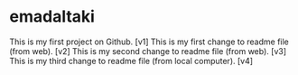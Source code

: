 # emadaltaki
This is my first project on Github.                                 [v1]
This is my first change to readme file (from web).                  [v2]
This is my second change to readme file (from web).                 [v3]
This is my third change to readme file (from local computer).       [v4]   
